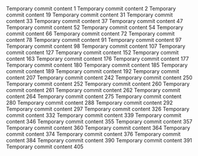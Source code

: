 Temporary commit content 1
Temporary commit content 2
Temporary commit content 19
Temporary commit content 31
Temporary commit content 33
Temporary commit content 37
Temporary commit content 47
Temporary commit content 52
Temporary commit content 54
Temporary commit content 66
Temporary commit content 72
Temporary commit content 78
Temporary commit content 91
Temporary commit content 97
Temporary commit content 98
Temporary commit content 107
Temporary commit content 127
Temporary commit content 152
Temporary commit content 163
Temporary commit content 176
Temporary commit content 177
Temporary commit content 180
Temporary commit content 185
Temporary commit content 189
Temporary commit content 192
Temporary commit content 207
Temporary commit content 242
Temporary commit content 250
Temporary commit content 252
Temporary commit content 260
Temporary commit content 261
Temporary commit content 262
Temporary commit content 264
Temporary commit content 275
Temporary commit content 280
Temporary commit content 288
Temporary commit content 292
Temporary commit content 297
Temporary commit content 326
Temporary commit content 332
Temporary commit content 339
Temporary commit content 346
Temporary commit content 355
Temporary commit content 357
Temporary commit content 360
Temporary commit content 364
Temporary commit content 374
Temporary commit content 376
Temporary commit content 384
Temporary commit content 390
Temporary commit content 391
Temporary commit content 405

